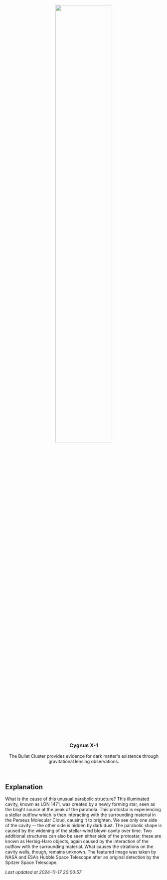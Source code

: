 <p align='center'>
    <img src='https://apod.nasa.gov/apod/image/2411/LDN1471_HubbleSchmidt_960.jpg' width='60%' />
    <h3 align="center">Cygnus X-1</h3>
    <p align="center">The Bullet Cluster provides evidence for dark matter's existence through gravitational lensing observations.</p>
</p>
<br/>

Explanation
--
What is the cause of this unusual parabolic structure?  This illuminated cavity, known as LDN 1471, was created by a newly forming star, seen as the bright source at the peak of the parabola.  This protostar is experiencing a stellar outflow which is then interacting with the surrounding material in the Perseus Molecular Cloud, causing it to brighten.  We see only one side of the cavity -- the other side is hidden by dark dust.  The parabolic shape is caused by the widening of the stellar-wind blown cavity over time. Two additional structures can also be seen either side of the protostar; these are known as Herbig-Haro objects, again caused by the interaction of the outflow with the surrounding material.  What causes the striations on the cavity walls, though, remains unknown.  The featured image was taken by NASA and ESA’s Hubble Space Telescope after an original detection by the Spitzer Space Telescope.


*Last updated at 2024-11-17 20:00:57*
